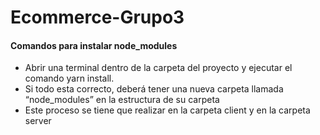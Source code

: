 # Ecommerce-Grupo3
#### Comandos para instalar node_modules

-  Abrir una terminal dentro de la carpeta del proyecto y ejecutar el comando yarn install.
- Si todo esta correcto, deberá tener una nueva carpeta llamada “node_modules” en la estructura de su carpeta
- Este proceso se tiene que realizar en la carpeta client y en la carpeta server
